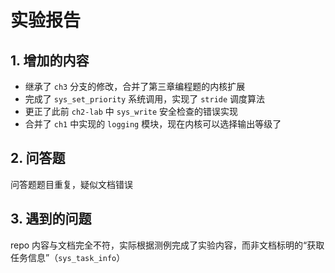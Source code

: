 # 实验报告
## 1. 增加的内容
- 继承了 `ch3` 分支的修改，合并了第三章编程题的内核扩展
- 完成了 `sys_set_priority` 系统调用，实现了 `stride` 调度算法
- 更正了此前 `ch2-lab` 中 `sys_write` 安全检查的错误实现
- 合并了 `ch1` 中实现的 `logging` 模块，现在内核可以选择输出等级了

## 2. 问答题
问答题题目重复，疑似文档错误

## 3. 遇到的问题
repo 内容与文档完全不符，实际根据测例完成了实验内容，而非文档标明的“获取任务信息”（`sys_task_info`）